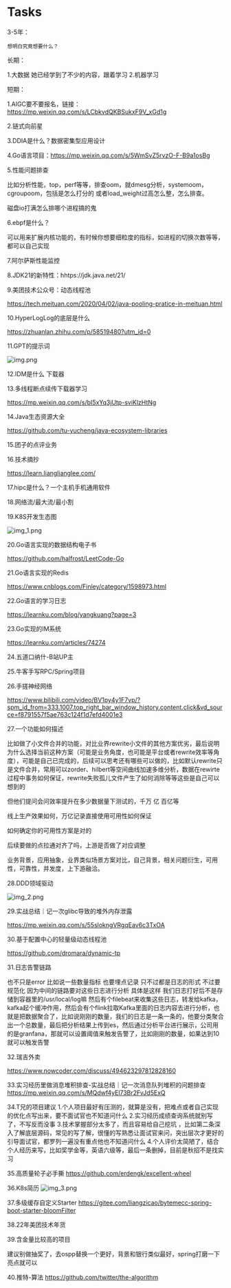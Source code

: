 # Tasks
3-5年：
    
    想明白究竟想要什么？
长期：

1.大数据
    她已经学到了不少的内容，跟着学习
2.机器学习
    
短期：

1.AIGC要不要报名，链接：https://mp.weixin.qq.com/s/LCbkvdQKBSukxF9V_xGd1g

2.链式向前星

3.DDIA是什么？数据密集型应用设计

4.Go语言项目：https://mp.weixin.qq.com/s/5WmSvZ5rvzO-F-B9a1osBg

5.性能问题排查

比如分析性能，top，perf等等，排查oom，就dmesg分析，systemoom，cgroupoom，包括是怎么打分的
或者load_weight过高怎么整，怎么排查。

磁盘io打满怎么排哪个进程搞的鬼

6.ebpf是什么？

可以用来扩展内核功能的，有时候你想要细粒度的指标，如进程的切换次数等等，都可以自己实现

7.阿尔萨斯性能监控

8.JDK21的新特性：hhtps://jdk.java.net/21/

9.美团技术公众号：动态线程池

https://tech.meituan.com/2020/04/02/java-pooling-pratice-in-meituan.html

10.HyperLogLog的底层是什么

https://zhuanlan.zhihu.com/p/58519480?utm_id=0

11.GPT的提示词

![img.png](img.png)

12.IDM是什么 下载器

13.多线程断点续传下载器学习

https://mp.weixin.qq.com/s/bI5xYq3jUtp-sviKlzHtNg

14.Java生态资源大全

https://github.com/tu-yucheng/java-ecosystem-libraries

15.团子的点评业务

16.技术摘抄

https://learn.lianglianglee.com/

17.hipc是什么？一个主机手机通用软件

18.网络流/最大流/最小割

19.K8S开发生态图

![img_1.png](img_1.png)

20.Go语言实现的数据结构电子书

https://github.com/halfrost/LeetCode-Go

21.Go语言实现的Redis

https://www.cnblogs.com/Finley/category/1598973.html

22.Go语言的学习日志

https://learnku.com/blog/yangkuang?page=3

23.Go实现的IM系统

https://learnku.com/articles/74274

24.五道口纳什-B站UP主

25.牛客手写RPC/Spring项目

26.手搓神经网络

https://www.bilibili.com/video/BV1py4y1F7vp/?spm_id_from=333.1007.top_right_bar_window_history.content.click&vd_source=f8791557f5ae763c124f1d7efd4001e3

27.一个功能如何描述

比如做了小文件合并的功能，对比业界rewrite小文件的其他方案优劣，最后说明为什么选择当前这种方案（可能是业务角度，也可能是平台或者rewrite效率等角度），可能是自己已完成的，后续可以思考还有哪些可以做的，比如默认rewrite只是文件合并，常用可以zorder、hilbert等空间曲线加速多维分析，数据在rewirte过程中事务如何保证，rewrite失败孤儿文件产生了如何消除等等这些是自己可以想到的

但他们提问会问效率提升在多少数据量下测试的，千万 亿 百亿等

线上生产效果如何，万亿记录直接使用可用性如何保证

如何确定你的可用性方案是对的

后续要做的点拉通对齐了吗，上游是否做了对应调整

业务背景，应用抽象，业界类似场景方案对比，自己背景，相关问题衍生，可用性，可靠性，并发度，上下游融洽。


28.DDD领域驱动

![img_2.png](img_2.png)

29.实战总结｜记一次glibc导致的堆外内存泄露

https://mp.weixin.qq.com/s/55slokngVRgqEav6c3TxOA

30.基于配置中心的轻量级动态线程池

https://github.com/dromara/dynamic-tp

31.日志告警链路

也不只是error 比如说一些数量指标 也要埋点记录 只不过都是日志的形式 不过要规范化 因为中间的链路要对这些日志进行分析 具体是这样 我们日志打好后不是存储到容器里的/usr/local/log嘛 然后有个filebeat来收集这些日志，转发给kafka，kafka起个缓冲作用，然后会有个flink拉取Kafka里面的日志内容去进行分析，也就是把数据聚合了，比如说刚刚的数量，我们的日志是一条一条的，他要分类聚合出一个总数量，最后把分析结果上传到es，然后通过分析平台进行展示，公司用的是granfana，那就可以设置阈值来触发告警了，比如刚刚的数量，如果达到10就可以触发告警
    
32.瑞吉外卖

https://www.nowcoder.com/discuss/494623297812828160

33.实习经历里做消息堆积排查-实战总结｜记一次消息队列堆积的问题排查
https://mp.weixin.qq.com/s/MQdwf4yEl73Br2FvJd5ExQ

34.T兄的项目建议
1.个人项目最好有压测的，就算是没有，把难点或者自己实现的优化点写出来，要不面试官也不知道问什么 
2.实习经历成绩查询系统就别写了，不写反而没事 
3.技术掌握部分太多了，而且容易给自己挖坑 ，比如第二条深入了解底层源码，常见的写了解，很懂的写熟悉让面试官来问，突出层次才更好的引导面试官，都罗列一遍没有重点他也不知道问什么 
4.个人评价太简陋了，结合个人经历来写，比如奖学金等，英语六级等，最后一条删掉，目前是秋招不是找实习

35.高质量轮子必手撕
https://github.com/erdengk/excellent-wheel

36.K8s简历
![img_3.png](img_3.png)

37.多级缓存自定义Starter
https://gitee.com/liangzicao/bytemecc-spring-boot-starter-bloomFilter

38.22年美团技术年货

39.含金量比较高的项目

建议别做抽奖了，去ospp替换一个更好，背景和银行类似最好，spring打磨一下亮点就可以

40.推特-算法
https://github.com/twitter/the-algorithm
